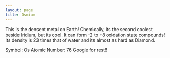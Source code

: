 ```yaml
---
layout: page
title: Osmium
---
```


This is the densent metal on Earth! Chemically, its the second coolest beside Iridium, but its cool. It can form -2 to +8 oxidation
state compounds! Its density is 23 times that of water and its almost as hard as Diamond. 

Symbol: Os
Atomic Number: 76
Google for rest!!
